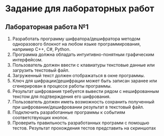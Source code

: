 # Задание для лабораторных работ

## Лабораторная работа №1 
1. Разработать программу шифратора/дешифратора методом одноразового блокнот на любом языке программирования, например C++, С#, Python.
2. Программа должна обладать интуитивно-понятным графическим интерфейсом.
3. Пользователь должен ввести с клавиатуры текстовые данные или загрузить текстовый файл.
4. Загруженный текст должен отображаться в окне программы.
5. Ключ для шифрации/дешифрации может быть записан заранее или
сгенерирован в процессе работы программы.
6. Результат шифрования требуется вывести рядом с нешифрованным
текстом для подтверждения его шифрования.
7. Пользователь должен иметь возможность сохранить полученный при
шифровании/дешифровании результат в текстовый файл.
8. Подключить разработанные программы к событиям соответствующих
кнопок.
9. Проверить правильность разработанных программ с помощью тестов.
Результат прохождения тестов представить на скриншотах